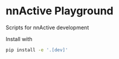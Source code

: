 # nnActive Playground

Scripts for nnActive development

Install with
```bash
pip install -e '.[dev]'
```
